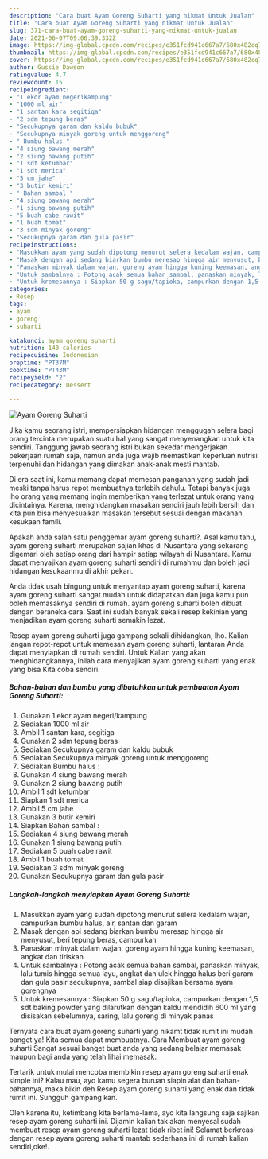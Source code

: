 ```yaml
---
description: "Cara buat Ayam Goreng Suharti yang nikmat Untuk Jualan"
title: "Cara buat Ayam Goreng Suharti yang nikmat Untuk Jualan"
slug: 371-cara-buat-ayam-goreng-suharti-yang-nikmat-untuk-jualan
date: 2021-06-07T09:06:39.332Z
image: https://img-global.cpcdn.com/recipes/e351fcd941c667a7/680x482cq70/ayam-goreng-suharti-foto-resep-utama.jpg
thumbnail: https://img-global.cpcdn.com/recipes/e351fcd941c667a7/680x482cq70/ayam-goreng-suharti-foto-resep-utama.jpg
cover: https://img-global.cpcdn.com/recipes/e351fcd941c667a7/680x482cq70/ayam-goreng-suharti-foto-resep-utama.jpg
author: Gussie Dawson
ratingvalue: 4.7
reviewcount: 15
recipeingredient:
- "1 ekor ayam negerikampung"
- "1000 ml air"
- "1 santan kara segitiga"
- "2 sdm tepung beras"
- "Secukupnya garam dan kaldu bubuk"
- "Secukupnya minyak goreng untuk menggoreng"
- " Bumbu halus "
- "4 siung bawang merah"
- "2 siung bawang putih"
- "1 sdt ketumbar"
- "1 sdt merica"
- "5 cm jahe"
- "3 butir kemiri"
- " Bahan sambal "
- "4 siung bawang merah"
- "1 siung bawang putih"
- "5 buah cabe rawit"
- "1 buah tomat"
- "3 sdm minyak goreng"
- "Secukupnya garam dan gula pasir"
recipeinstructions:
- "Masukkan ayam yang sudah dipotong menurut selera kedalam wajan, campurkan bumbu halus, air, santan dan garam"
- "Masak dengan api sedang biarkan bumbu meresap hingga air menyusut, beri tepung beras, campurkan"
- "Panaskan minyak dalam wajan, goreng ayam hingga kuning keemasan, angkat dan tiriskan"
- "Untuk sambalnya : Potong acak semua bahan sambal, panaskan minyak, lalu tumis hingga semua layu, angkat dan ulek hingga halus beri garam dan gula pasir secukupnya, sambal siap disajikan bersama ayam gorengnya"
- "Untuk kremesannya : Siapkan 50 g sagu/tapioka, campurkan dengan 1,5 sdt baking powder yang dilarutkan dengan kaldu mendidih 600 ml yang disisakan sebelumnya, saring, lalu goreng di minyak panas"
categories:
- Resep
tags:
- ayam
- goreng
- suharti

katakunci: ayam goreng suharti 
nutrition: 140 calories
recipecuisine: Indonesian
preptime: "PT37M"
cooktime: "PT43M"
recipeyield: "2"
recipecategory: Dessert

---
```



![Ayam Goreng Suharti](https://img-global.cpcdn.com/recipes/e351fcd941c667a7/680x482cq70/ayam-goreng-suharti-foto-resep-utama.jpg)

Jika kamu seorang istri, mempersiapkan hidangan menggugah selera bagi orang tercinta merupakan suatu hal yang sangat menyenangkan untuk kita sendiri. Tanggung jawab seorang istri bukan sekedar mengerjakan pekerjaan rumah saja, namun anda juga wajib memastikan keperluan nutrisi terpenuhi dan hidangan yang dimakan anak-anak mesti mantab.

Di era  saat ini, kamu memang dapat memesan panganan yang sudah jadi meski tanpa harus repot membuatnya terlebih dahulu. Tetapi banyak juga lho orang yang memang ingin memberikan yang terlezat untuk orang yang dicintainya. Karena, menghidangkan masakan sendiri jauh lebih bersih dan kita pun bisa menyesuaikan masakan tersebut sesuai dengan makanan kesukaan famili. 



Apakah anda salah satu penggemar ayam goreng suharti?. Asal kamu tahu, ayam goreng suharti merupakan sajian khas di Nusantara yang sekarang digemari oleh setiap orang dari hampir setiap wilayah di Nusantara. Kamu dapat menyajikan ayam goreng suharti sendiri di rumahmu dan boleh jadi hidangan kesukaanmu di akhir pekan.

Anda tidak usah bingung untuk menyantap ayam goreng suharti, karena ayam goreng suharti sangat mudah untuk didapatkan dan juga kamu pun boleh memasaknya sendiri di rumah. ayam goreng suharti boleh dibuat dengan beraneka cara. Saat ini sudah banyak sekali resep kekinian yang menjadikan ayam goreng suharti semakin lezat.

Resep ayam goreng suharti juga gampang sekali dihidangkan, lho. Kalian jangan repot-repot untuk memesan ayam goreng suharti, lantaran Anda dapat menyiapkan di rumah sendiri. Untuk Kalian yang akan menghidangkannya, inilah cara menyajikan ayam goreng suharti yang enak yang bisa Kita coba sendiri.

<!--inarticleads1-->

##### Bahan-bahan dan bumbu yang dibutuhkan untuk pembuatan Ayam Goreng Suharti:

1. Gunakan 1 ekor ayam negeri/kampung
1. Sediakan 1000 ml air
1. Ambil 1 santan kara, segitiga
1. Gunakan 2 sdm tepung beras
1. Sediakan Secukupnya garam dan kaldu bubuk
1. Sediakan Secukupnya minyak goreng untuk menggoreng
1. Sediakan  Bumbu halus :
1. Gunakan 4 siung bawang merah
1. Gunakan 2 siung bawang putih
1. Ambil 1 sdt ketumbar
1. Siapkan 1 sdt merica
1. Ambil 5 cm jahe
1. Gunakan 3 butir kemiri
1. Siapkan  Bahan sambal :
1. Sediakan 4 siung bawang merah
1. Gunakan 1 siung bawang putih
1. Sediakan 5 buah cabe rawit
1. Ambil 1 buah tomat
1. Sediakan 3 sdm minyak goreng
1. Gunakan Secukupnya garam dan gula pasir




<!--inarticleads2-->

##### Langkah-langkah menyiapkan Ayam Goreng Suharti:

1. Masukkan ayam yang sudah dipotong menurut selera kedalam wajan, campurkan bumbu halus, air, santan dan garam
1. Masak dengan api sedang biarkan bumbu meresap hingga air menyusut, beri tepung beras, campurkan
1. Panaskan minyak dalam wajan, goreng ayam hingga kuning keemasan, angkat dan tiriskan
1. Untuk sambalnya : Potong acak semua bahan sambal, panaskan minyak, lalu tumis hingga semua layu, angkat dan ulek hingga halus beri garam dan gula pasir secukupnya, sambal siap disajikan bersama ayam gorengnya
1. Untuk kremesannya : Siapkan 50 g sagu/tapioka, campurkan dengan 1,5 sdt baking powder yang dilarutkan dengan kaldu mendidih 600 ml yang disisakan sebelumnya, saring, lalu goreng di minyak panas




Ternyata cara buat ayam goreng suharti yang nikamt tidak rumit ini mudah banget ya! Kita semua dapat membuatnya. Cara Membuat ayam goreng suharti Sangat sesuai banget buat anda yang sedang belajar memasak maupun bagi anda yang telah lihai memasak.

Tertarik untuk mulai mencoba membikin resep ayam goreng suharti enak simple ini? Kalau mau, ayo kamu segera buruan siapin alat dan bahan-bahannya, maka bikin deh Resep ayam goreng suharti yang enak dan tidak rumit ini. Sungguh gampang kan. 

Oleh karena itu, ketimbang kita berlama-lama, ayo kita langsung saja sajikan resep ayam goreng suharti ini. Dijamin kalian tak akan menyesal sudah membuat resep ayam goreng suharti lezat tidak ribet ini! Selamat berkreasi dengan resep ayam goreng suharti mantab sederhana ini di rumah kalian sendiri,oke!.

